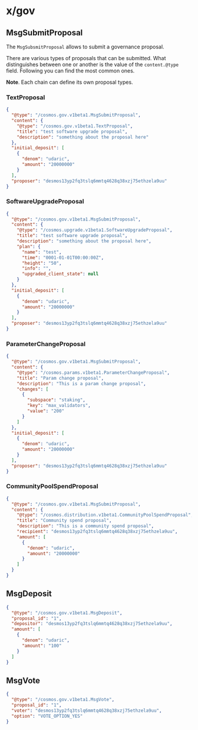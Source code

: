 # x/gov

## MsgSubmitProposal

The `MsgSubsmitProposal` allows to submit a governance proposal.

There are various types of proposals that can be submitted. What distinguishes between one or another is the value of
the `content.@type` field. Following you can find the most common ones.

**Note**. Each chain can define its own proposal types.

### TextProposal

```json
{
  "@type": "/cosmos.gov.v1beta1.MsgSubmitProposal",
  "content": {
    "@type": "/cosmos.gov.v1beta1.TextProposal",
    "title": "test software upgrade proposal",
    "description": "something about the proposal here"
  },
  "initial_deposit": [
    {
      "denom": "udaric",
      "amount": "20000000"
    }
  ],
  "proposer": "desmos13yp2fq3tslq6mmtq4628q38xzj75ethzela9uu"
}
```

### SoftwareUpgradeProposal

```json
{
  "@type": "/cosmos.gov.v1beta1.MsgSubmitProposal",
  "content": {
    "@type": "/cosmos.upgrade.v1beta1.SoftwareUpgradeProposal",
    "title": "test software upgrade proposal",
    "description": "something about the proposal here",
    "plan": {
      "name": "test",
      "time": "0001-01-01T00:00:00Z",
      "height": "50",
      "info": "",
      "upgraded_client_state": null
    }
  },
  "initial_deposit": [
    {
      "denom": "udaric",
      "amount": "20000000"
    }
  ],
  "proposer": "desmos13yp2fq3tslq6mmtq4628q38xzj75ethzela9uu"
}
```

### ParameterChangeProposal

```json
{
  "@type": "/cosmos.gov.v1beta1.MsgSubmitProposal",
  "content": {
    "@type": "/cosmos.params.v1beta1.ParameterChangeProposal",
    "title": "Param change proposal",
    "description": "This is a param change proposal",
    "changes": [
      {
        "subspace": "staking",
        "key": "max_validators",
        "value": "200"
      }
    ]
  },
  "initial_deposit": [
    {
      "denom": "udaric",
      "amount": "20000000"
    }
  ],
  "proposer": "desmos13yp2fq3tslq6mmtq4628q38xzj75ethzela9uu"
}
```

### CommunityPoolSpendProposal

```json
{
  "@type": "/cosmos.gov.v1beta1.MsgSubmitProposal",
  "content": {
    "@type": "/cosmos.distribution.v1beta1.CommunityPoolSpendProposal",
    "title": "Community spend proposal",
    "description": "This is a community spend proposal",
    "recipient": "desmos13yp2fq3tslq6mmtq4628q38xzj75ethzela9uu",
    "amount": [
      {
        "denom": "udaric",
        "amount": "20000000"
      }
    ]
  }
}
```

## MsgDeposit

```json
{
  "@type": "/cosmos.gov.v1beta1.MsgDeposit",
  "proposal_id": "1",
  "depositor": "desmos13yp2fq3tslq6mmtq4628q38xzj75ethzela9uu",
  "amount": [
    {
      "denom": "udaric",
      "amount": "100"
    }
  ]
}
```

## MsgVote

```json
{
  "@type": "/cosmos.gov.v1beta1.MsgVote",
  "proposal_id": "1",
  "voter": "desmos13yp2fq3tslq6mmtq4628q38xzj75ethzela9uu",
  "option": "VOTE_OPTION_YES"
}
```

